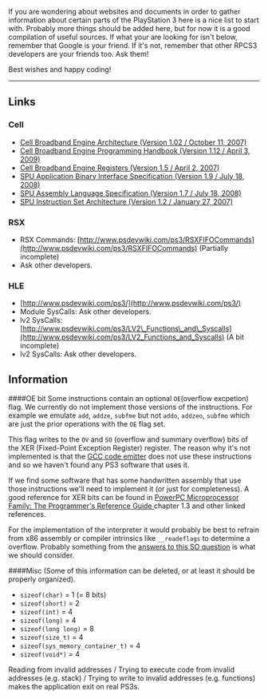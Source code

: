 If you are wondering about websites and documents in order to gather information about certain parts of the PlayStation 3 here is a nice list to start with. Probably more things should be added here, but for now it is a good compilation of useful sources. If what your are looking for isn't below, remember that Google is your friend. If it's not, remember that other RPCS3 developers are your friends too. Ask them!

Best wishes and happy coding!

---

## Links

### Cell
* [Cell Broadband Engine Architecture (Version 1.02 / October 11, 2007)](https://www-01.ibm.com/chips/techlib/techlib.nsf/techdocs/1AEEE1270EA2776387257060006E61BA/$file/CBEA_v1.02_11Oct2007_pub.pdf)
* [Cell Broadband Engine Programming Handbook (Version 1.12 / April 3, 2009)](https://www-01.ibm.com/chips/techlib/techlib.nsf/techdocs/7A77CCDF14FE70D5852575CA0074E8ED/$file/CellBE_Handbook_v1.12_3Apr09_pub.pdf)
* [Cell Broadband Engine Registers (Version 1.5 / April 2, 2007)](http://cell.scei.co.jp/pdf/CBE_Public_Registers_v15.pdf)
* [SPU Application Binary Interface Specification (Version 1.9 / July 18, 2008)](https://www-01.ibm.com/chips/techlib/techlib.nsf/techdocs/02E544E65760B0BF87257060006F8F20/$file/SPU_ABI-Specification_1.9.pdf)
* [SPU Assembly Language Specification (Version 1.7 / July 18, 2008)](https://www-01.ibm.com/chips/techlib/techlib.nsf/techdocs/EFA2B196893B550787257060006FC9FB/$file/SPU_Assembly_Language_Specification_1.7.pdf)
* [SPU Instruction Set Architecture (Version 1.2 / January 27, 2007)](http://cell.scei.co.jp/pdf/SPU_ISA_v12.pdf)

### RSX
* RSX Commands: [http://www.psdevwiki.com/ps3/RSXFIFOCommands](http://www.psdevwiki.com/ps3/RSXFIFOCommands) (Partially incomplete)
* Ask other developers.


### HLE
* [http://www.psdevwiki.com/ps3/](http://www.psdevwiki.com/ps3/)
* Module SysCalls: Ask other developers.
* lv2 SysCalls: [http://www.psdevwiki.com/ps3/LV2\_Functions\_and\_Syscalls](http://www.psdevwiki.com/ps3/LV2_Functions_and_Syscalls) (A bit incomplete)
* lv2 SysCalls: Ask other developers.


## Information

####OE bit
Some instructions contain an optional `OE`(overflow excpetion) flag. We currently do not implement those versions of the instructions. For example we emulate `add`, `addze`, `subfme` but not `addo`, `addzeo`, `subfmo` which are just the prior operations with the `OE` flag set.

This flag writes to the `OV` and `SO` (overflow and summary overflow) bits of the XER (Fixed-Point Exception Register) register. The reason why it's not implemented is that the [GCC code emitter](http://repo.or.cz/w/official-gcc.git/blob_plain/c2c80e70905bc2e5dedf8352588fc8cb10e3ec7d:/gcc/config/rs6000/rs6000.md) does not use these instructions and so we haven't found any PS3 software that uses it.

If we find some software that has some handwritten assembly that use those instructions we'll need to implement it (or just for completeness). A good reference for XER bits can be found in [PowerPC Microprocessor Family: The Programmer's Reference Guide ](https://www-01.ibm.com/chips/techlib/techlib.nsf/techdocs/852569B20050FF778525699600741775) chapter 1.3 and other linked references.

For the implementation of the interpreter it would probably be best to refrain from x86 assembly or compiler intrinsics like `__readeflags` to determine a overflow. Probably something from the [answers to this SO question](http://stackoverflow.com/questions/199333/best-way-to-detect-integer-overflow-in-c-c) is what we should consider.


####Misc
(Some of this information can be deleted, or at least it should be properly organized).
* `sizeof(char)` = 1 (= 8 bits)
* `sizeof(short)` = 2
* `sizeof(int)` = 4
* `sizeof(long)` = 4
* `sizeof(long long)` = 8
* `sizeof(size_t)` = 4
* `sizeof(sys_memory_container_t)` = 4
* `sizeof(void*)` = 4

Reading from invalid addresses / Trying to execute code from invalid addresses (e.g. stack) / Trying to write to invalid addresses (e.g. functions) makes the application exit on real PS3s.